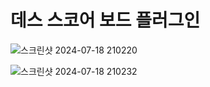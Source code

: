 # 데스 스코어 보드  플러그인

![스크린샷 2024-07-18 210220](https://github.com/user-attachments/assets/3add70e3-5d5c-40f7-9e69-70a9af49f8e3)

![스크린샷 2024-07-18 210232](https://github.com/user-attachments/assets/ff4a0f12-17ce-4b52-82de-97a698b13c62)
